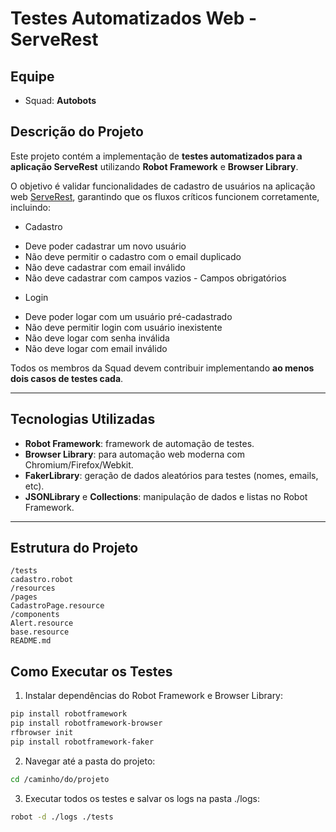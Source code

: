 # Testes Automatizados Web - ServeRest

## Equipe
- Squad: **Autobots**  

## Descrição do Projeto
Este projeto contém a implementação de **testes automatizados para a aplicação ServeRest** utilizando **Robot Framework** e **Browser Library**.  

O objetivo é validar funcionalidades de cadastro de usuários na aplicação web [ServeRest](https://compassuolfront.serverest.dev/), garantindo que os fluxos críticos funcionem corretamente, incluindo:

* Cadastro 
- Deve poder cadastrar um novo usuário
- Não deve permitir o cadastro com o email duplicado
- Não deve cadastrar com email inválido
- Não deve cadastrar com campos vazios - Campos obrigatórios
* Login
- Deve poder logar com um usuário pré-cadastrado
- Não deve permitir login com usuário inexistente
- Não deve logar com senha inválida
- Não deve logar com email inválido 

Todos os membros da Squad devem contribuir implementando **ao menos dois casos de testes cada**.

---

## Tecnologias Utilizadas

- **Robot Framework**: framework de automação de testes.  
- **Browser Library**: para automação web moderna com Chromium/Firefox/Webkit.  
- **FakerLibrary**: geração de dados aleatórios para testes (nomes, emails, etc).  
- **JSONLibrary** e **Collections**: manipulação de dados e listas no Robot Framework.  

---

## Estrutura do Projeto
````
/tests
cadastro.robot
/resources
/pages
CadastroPage.resource
/components
Alert.resource
base.resource
README.md
````
## Como Executar os Testes

1. Instalar dependências do Robot Framework e Browser Library:

```bash
pip install robotframework
pip install robotframework-browser
rfbrowser init
pip install robotframework-faker
```
2. Navegar até a pasta do projeto:
```bash
cd /caminho/do/projeto
```
3. Executar todos os testes e salvar os logs na pasta ./logs:
```bash
robot -d ./logs ./tests
```

